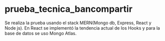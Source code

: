# prueba_tecnica_bancompartir

Se realiza la prueba usando el stack MERN(Mongo db, Express, React y Node js). En React se implementó 
la tendencia actual de los Hooks y para la base de datos se uso Mongo Atlas.
